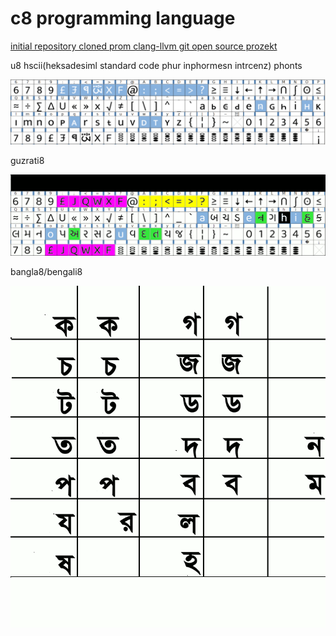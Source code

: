 # c8 programming language

[initial repository cloned prom clang-llvm git open source prozekt](https://github.com/llvm/llvm-project)

u8 hscii(heksadesiml standard code phur inphormesn intrcenz) phonts

![u8 hscii phonts](phont_daunlod/imz/u8.png)

guzrati8

![u8 hscii phonts](phont_daunlod/imz/guzraTi8.gif)


bangla8/bengali8

![u8 hscii phonts](phont_daunlod/imz/bengali8cart.gif)
